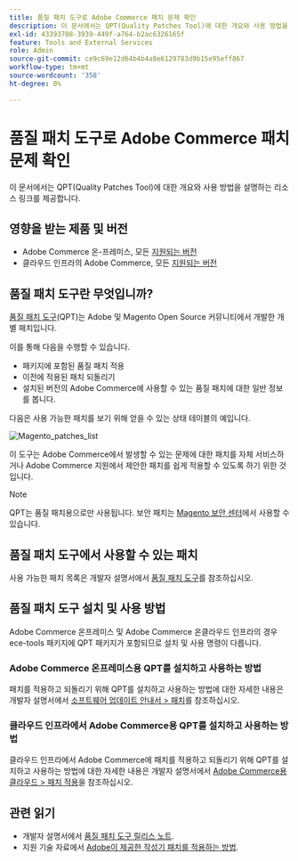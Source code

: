 ```yaml
---
title: 품질 패치 도구로 Adobe Commerce 패치 문제 확인
description: 이 문서에서는 QPT(Quality Patches Tool)에 대한 개요와 사용 방법을 설명하는 리소스 링크를 제공합니다.
exl-id: 43393708-3939-449f-a764-b2ac6326165f
feature: Tools and External Services
role: Admin
source-git-commit: ce9c69e12d64b4b4a8e6129783d9b15e95eff867
workflow-type: tm+mt
source-wordcount: '358'
ht-degree: 0%

---
```


# 품질 패치 도구로 Adobe Commerce 패치 문제 확인

이 문서에서는 QPT(Quality Patches Tool)에 대한 개요와 사용 방법을 설명하는 리소스 링크를 제공합니다.

## 영향을 받는 제품 및 버전

* Adobe Commerce 온-프레미스, 모든 [지원되는 버전](https://magento.com/sites/default/files/magento-software-lifecycle-policy.pdf)
* 클라우드 인프라의 Adobe Commerce, 모든 [지원되는 버전](https://magento.com/sites/default/files/magento-software-lifecycle-policy.pdf)

## 품질 패치 도구란 무엇입니까?

[품질 패치 도구](https://github.com/magento/quality-patches)(QPT)는 Adobe 및 Magento Open Source 커뮤니티에서 개발한 개별 패치입니다.

이를 통해 다음을 수행할 수 있습니다.

* 패키지에 포함된 품질 패치 적용
* 이전에 적용된 패치 되돌리기
* 설치된 버전의 Adobe Commerce에 사용할 수 있는 품질 패치에 대한 일반 정보를 봅니다.

다음은 사용 가능한 패치를 보기 위해 얻을 수 있는 상태 테이블의 예입니다.

![Magento_patches_list](assets/status_table.png)

이 도구는 Adobe Commerce에서 발생할 수 있는 문제에 대한 패치를 자체 서비스하거나 Adobe Commerce 지원에서 제안한 패치를 쉽게 적용할 수 있도록 하기 위한 것입니다.

>[!NOTE]
>
>QPT는 품질 패치용으로만 사용됩니다. 보안 패치는 [Magento 보안 센터](https://magento.com/security/patches)에서 사용할 수 있습니다.

## 품질 패치 도구에서 사용할 수 있는 패치

사용 가능한 패치 목록은 개발자 설명서에서 [품질 패치 도구](https://experienceleague.adobe.com/tools/commerce-quality-patches/index.html?lang=ko)를 참조하십시오.

## 품질 패치 도구 설치 및 사용 방법

Adobe Commerce 온프레미스 및 Adobe Commerce 온클라우드 인프라의 경우 ece-tools 패키지에 QPT 패키지가 포함되므로 설치 및 사용 명령이 다릅니다.

### Adobe Commerce 온프레미스용 QPT를 설치하고 사용하는 방법

패치를 적용하고 되돌리기 위해 QPT를 설치하고 사용하는 방법에 대한 자세한 내용은 개발자 설명서에서 [소프트웨어 업데이트 안내서 > 패치](https://experienceleague.adobe.com/ko/docs/commerce-operations/tools/quality-patches-tool/usage)를 참조하십시오.

### 클라우드 인프라에서 Adobe Commerce용 QPT를 설치하고 사용하는 방법

클라우드 인프라에서 Adobe Commerce에 패치를 적용하고 되돌리기 위해 QPT를 설치하고 사용하는 방법에 대한 자세한 내용은 개발자 설명서에서 [Adobe Commerce용 클라우드 > 패치 적용](https://experienceleague.adobe.com/ko/docs/commerce-cloud-service/user-guide/develop/upgrade/apply-patches)을 참조하십시오.

## 관련 읽기

* 개발자 설명서에서 [품질 패치 도구 릴리스 노트](https://experienceleague.adobe.com/ko/docs/commerce-operations/tools/quality-patches-tool/release-notes).
* 지원 기술 자료에서 [Adobe이 제공한 작성기 패치를 적용하는 방법](/help/how-to/general/how-to-apply-a-composer-patch-provided-by-magento.md).


